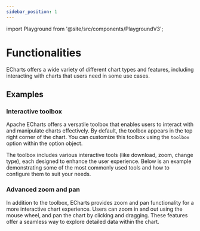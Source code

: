 ```yaml
---
sidebar_position: 1
---
```

import Playground from '@site/src/components/PlaygroundV3';

# Functionalities
<!-- introduction start -->
ECharts offers a wide variety of different chart types and features, including interacting with charts that users need in some use cases.
<!-- introduction end -->

## Examples

### Interactive toolbox

Apache ECharts offers a versatile toolbox that enables users to interact with and manipulate charts effectively.
By default, the toolbox appears in the top right corner of the chart.
You can customize this toolbox using the `toolbox` option within the option object.

The toolbox includes various interactive tools (like download, zoom, change type), each designed to enhance the user experience.
Below is an example demonstrating some of the most commonly used tools and how to configure them to suit your needs.

<Playground
height="40rem"
name="echarts-special-toolbox"
noMargin
examplesByName>
</Playground>

### Advanced zoom and pan

In addition to the toolbox, ECharts provides zoom and pan functionality for a more interactive chart experience.
Users can zoom in and out using the mouse wheel, and pan the chart by clicking and dragging.
These features offer a seamless way to explore detailed data within the chart.

<Playground
height="40rem"
name="echarts-special-zoom"
noMargin
examplesByName>
</Playground>


